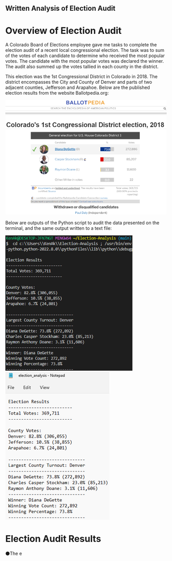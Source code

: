 ## Written Analysis of Election Audit

# Overview of Election Audit
A Colorado Board of Elections employee gave me tasks to complete the election audit of a recent local congressional election. The task was to sum of the votes of each candidate to determine who received the most popular votes. The candidate with the most popular votes was declared the winner. The audit also summed up the votes tallied in each county in the district.

This election was the 1st Congressional District in Colorado in 2018. The district encompasses the City and County of Denver and parts of two adjacent counties, Jefferson and Arapahoe. Below are the published election results from the website Ballotpedia.org:

![Election-Analysis_display_on_Terminal](Resources/Colorado1stCongressionalDistrictElection2018.png)

Below are outputs of the Python script to audit the data presented on the terminal, and the same output written to a text file:

![Election-Analysis_display_on_Terminal](Resources/Election-Analysis_display_on_Terminal.png) 
![Election-Analysis_output_in_text_file](Resources/Election-Analysis_output_in_text_file.png)

# Election Audit Results

⚫The e
